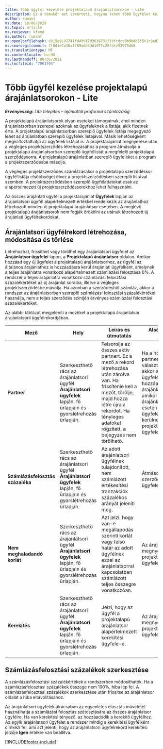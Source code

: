 ```yaml
---
title: Több ügyfél kezelése projektalapú árajánlatsorokon - Lite
description: Ez a témakör azt ismerteti, hogyan lehet több ügyfelet kezelni projektalapú árajánlatsorokban.
author: rumant
ms.date: 10/06/2020
ms.topic: article
ms.reviewer: kfend
ms.author: rumant
ms.openlocfilehash: d015e9107741fd496f7d3639731f33fcdcc9b9bdd5f501c9ad2617e37a707f35
ms.sourcegitcommit: 7f8d1e7a16af769adb43d1877c28fdce53975db8
ms.translationtype: MT
ms.contentlocale: hu-HU
ms.lasthandoff: 08/06/2021
ms.locfileid: "7001704"
---
```

# <a name="manage-multiple-customers-on-project-based-quote-lines---lite"></a>Több ügyfél kezelése projektalapú árajánlatsorokon - Lite

_**Érvényesség:** Lite telepítés – ajánlattól proforma számlázásig_

A projektalapú árajánlatsorok olyan eseteket támogatnak, ahol minden árajánlatsorban szerepel azoknak az ügyfeleknek a listája, akik fizetnek érte. A projektalapú árajánlatsorban szereplő ügyfelek listája megegyező lehet az árajánlatban szereplő ügyfelek listájával. Másik lehetőségként megváltoztathatja az ügyfelek listáját is. A projektárajánlat megnyerése után a végleges projektszerződés létrehozásához a program átmásolja a projektalapú árajánlatsorban szereplő ügyféllistát a megfelelő projektalapú szerződéssorra. A projektalapú árajánlatban szereplő ügyfeleket a program a projektszerződésbe másolja.

A végleges projektszerződés számlázásakor a projektalapú szerződéssor ügyféllistája elsőbbséget élvez a projektszerződésben szereplő listával szemben. A projektszerződésben szereplő ügyféladatokat csak az alapértelmezett új projektszerződéssorokhoz lehet felhasználni.

Az összes árajánlati ügyfél a projektárajánlat **Ügyfelek** lapján az árajánlatsori ügyfél alapértelmezett értékkel rendelkezik az árajánlathoz létrehozott minden új projektalapú árajánlatsor esetében. A meglévő projektalapú árajánlatsorok nem fogják örökölni az utánuk létrehozott új árajánlati ügyfélrekordokat.

## <a name="create-update-or-delete-a-quote-line-customer-record"></a>Árajánlatsori ügyfélrekord létrehozása, módosítása és törlése

Létrehozhat, frissíthet vagy törölhet egy árajánlatsori ügyfelet az **Árajánlatsor ügyfelei** lapon, a **Projektalapú árajánlatsor** oldalon. Amikor hozzáad egy új ügyfelet a projektalapú árajánlatsorhoz, az ügyfél az általános árajánlathoz is hozzáadásra kerül árajánlati ügyfélként, amelynek a teljes árajánlatra vonatkozó alapértelmezett számlázási felosztása 0%. A rendszer a teljes árajánlatra vonatkozó számlázási felosztási százalékértéket az új árajánlat soraiba, illetve a végleges projektszerződésbe másolja. Ha azonban a szerződésből számláz, akkor a rendszer az árajánlatsorban szereplő számlázási felosztási százalékértéket használja, nem a teljes szerződés szintjén érvényes számlázási felosztási százalékértéket. 

Az alábbi táblázat megjeleníti a mezőket a projektalapú árajánlatsor árajánlatsorii ügyfélrekordjában.

| Mező | Hely | Leírás és útmutatás | Alsóbb rétegbeli hatás |
| --- | --- | --- | --- |
| **Partner** | Szerkeszthető rács az árajánlatsori ügyfél **Árajánlatsori ügyfelek** lapján, fő űrlapjain és gyorslétrehozás űrlapján. | Felsorolja az összes aktív partnert. Ez a mező a rekord létrehozása után zárolva van. Ha frissítenie kell a mezőt, törölje, majd hozza létre újra a rekordot. Ha tényleges adatokat rögzített, a bejegyzés nem törölhető. | Ha a hozzáadandó partnerek főlistájából választ ki egy partnert, akkor az árajánlati sor ügyfele is hozzáadásra kerül árajánlati ügyfélként, amikor menti. Az árajánlat elnyerése esetén az árajánlatsori ügyfelek átmásolásra kerülnek a projektszerződéssori ügyfelekbe is. |
| **Számlázásfelosztás százaléka** | Szerkeszthető rács az árajánlatsori ügyfél **Árajánlatsori ügyfelek** lapján, fő űrlapjain és gyorslétrehozás űrlapján. | Az adott árajánlatsori ügyfélnek tulajdonított, nem számlázott értékesítési tranzakciók százalékos arányát jeleníti meg. | Átmásolásra kerül a szerződéssori ügyfelekhez. |
| **Nem meghaladandó korlát** | Szerkeszthető rács az árajánlatsori ügyfél **Árajánlatsori ügyfelek** lapján, fő űrlapjain és gyorslétrehozás űrlapján. | Azt jelzi, hogy van-e megállapodás szerinti korlát vagy felső határ az adott ügyfélnek ezzel az árajánlatsorral kapcsolatban számlázott teljes összegre vonatkozóan. | Az árajánlat megnyerése esetén a projektszerződéssorok ügyfeleire másolódik. |
| **Kerekítés** | Szerkeszthető rács az árajánlatsori ügyfél **Árajánlatsori ügyfelek** lapján, fő űrlapjain és gyorslétrehozás űrlapján. | Jelzi, hogy az ügyfél a projektalapú árajánlatsor alapértelmezett kerekítési ügyfele-e. | Az árajánlat megnyerése esetén a projektszerződés ügyfeleire másolódik. |

## <a name="edit-billing-split-percentages"></a>Számlázásfelosztási százalékok szerkesztése

A számlázásfelosztási százalékértékek a rendszerben módosíthatók. Ha a számlázásfelosztási százalékok összege nem 100%, hiba lép fel. A számlázásfelosztási százalékok szerkesztése után frissítse az árajánlatsor oldalát a hiba eltávolításához.

Az árajánlatsori ügyfelek alrácsában az egyenletes elosztás műveletet használhatja a számlázási felosztás szétosztására az összes árajánlatsor ügyfélre. Ha van kerekítési tényező, az hozzáadódik a kerekítő ügyfélhez. Az egyik árajánlatsori ügyfelet a rendszer mindig a kerekítési ügyfélként címkézi fel, ami azt jelenti, hogy az árajánlatsori ügyfélrekord kerekítési jelzője **Igen** értékre van beállítva. 


[!INCLUDE[footer-include](../../includes/footer-banner.md)]
